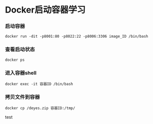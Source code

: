 # Docker启动容器学习

### 启动容器
```angular2html
docker run -dit -p8001:80 -p8022:22 -p8006:3306 image_ID /bin/bash
```
### 查看启动状态
```angular2html
docker ps
```
### 进入容器shell

```angular2html
docker exec -it 容器ID /bin/bash
```
### 拷贝文件到容器
```angular2html
docker cp /deyes.zip 容器ID:/tmp/
```

test
